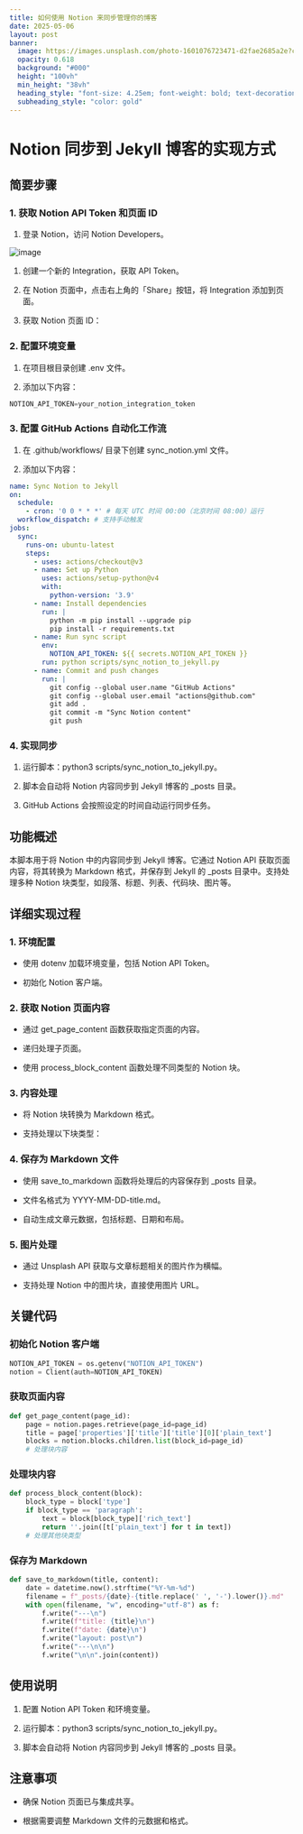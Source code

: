 ```yaml
---
title: 如何使用 Notion 来同步管理你的博客
date: 2025-05-06
layout: post
banner:
  image: https://images.unsplash.com/photo-1601076723471-d2fae2685a2e?crop=entropy&cs=tinysrgb&fit=max&fm=jpg&ixid=M3w2OTIwMzJ8MHwxfHJhbmRvbXx8fHx8fHx8fDE3NDY1MTMwMjJ8&ixlib=rb-4.1.0&q=80&w=1080
  opacity: 0.618
  background: "#000"
  height: "100vh"
  min_height: "38vh"
  heading_style: "font-size: 4.25em; font-weight: bold; text-decoration: underline"
  subheading_style: "color: gold"
---
```


# Notion 同步到 Jekyll 博客的实现方式

## 简要步骤

### 1. 获取 Notion API Token 和页面 ID

1. 登录 Notion，访问 Notion Developers。

![image](https://prod-files-secure.s3.us-west-2.amazonaws.com/a7a0cc5a-89b9-4cda-8686-1fba0ca52f40/d19c1afe-dea5-4312-9333-786b0ba83054/image.png?X-Amz-Algorithm=AWS4-HMAC-SHA256&X-Amz-Content-Sha256=UNSIGNED-PAYLOAD&X-Amz-Credential=ASIAZI2LB4667UB4WSTU%2F20250506%2Fus-west-2%2Fs3%2Faws4_request&X-Amz-Date=20250506T063022Z&X-Amz-Expires=3600&X-Amz-Security-Token=IQoJb3JpZ2luX2VjEJf%2F%2F%2F%2F%2F%2F%2F%2F%2F%2FwEaCXVzLXdlc3QtMiJHMEUCIQDJ34K6frKGP%2FmEz8F%2B7LTYNGwFxam6G%2BpRA6r5uScwtQIgWfMRd%2FwfQ02nwM2QbKJy0%2Fx8bDaKRu5Qx40Yecu3MXcq%2FwMIQBAAGgw2Mzc0MjMxODM4MDUiDGwPP9gTxMz%2FDuzYySrcA6%2BEFxP9AxQzXoGKuS8zIFTycFEGRIVclaOfYi%2FjceGsltYn9SbvxecpP20v6GqqOuhfum3h2wO4pV0BgB35bDaoAuBbBtngGaR5ZC1LGJ8ZbkzIg%2BO9TO9359heV3bKka%2FbxrQgBMyivxO%2FyPhpBYsWvKo4K7XCuu2bylBzlH%2FD4mfnWAlh4ofSvAdSkD31hxSvDYtEiyC65HYHLfzgjRqpuEJxEobl1xZNxxkaxl7CvJz%2FCV5BJJymbfkr%2BAf%2BmkPOuqkRUr9QBfX3VkdadTBEqllLFpwLnKYKiGTiXz7u104ewhmbYRPhcQQwgP5DwIG7zSIWGEzIWGTptiZFjIJJFHsew7vt6GMekazqptSZKd%2F%2F8F8qZBXyxxFIenXAeclyKYIG0zy%2FInEDvCg%2Bqtq6BoDsDtebSX0C9W3V00CjktdNvsiFyMO4SRbgOkQJ04q2fAkXaTLYFsTDYXvb7a3%2B8GWIGGBCEjZnEAwQD3GUeWWqCNcLHRtFi2IS9u9l%2F6yC%2B4dFf176G9uGDgvnnsRlxVj64a%2BhzvvWfzPMoASg3UdSi%2FxrveA4Z9Caleap%2BiCWwVotL%2B%2BL24SpLWlQ2XDqhLFvVfjF8fFn7CY8kOUIMXPNcF3r%2F8L9ziLxMMjW5sAGOqUBBli8cFoZNDR5um6o72JbevMnirIomYSp2jzspjBuJDOxTSEyxHpFmxOkTDbD5JnKZt3NdL5839QlWDIvjsO3D2M6bV7a375z6xFmJcAMOu6nyH2X6zreGfz7%2BfGuXGCQiytb8FBC0GEmhYX9e2OGurJd2c43rLFT87VWFXotg0Glc297T5jcppbi4iQ00HHEK6h5forfF7tJFZVVBJ1vFqMdcwBh&X-Amz-Signature=d096f0ee9fc9971b84be51206d64d6b3f9aec37d904135aca5330f42c2dc5a6a&X-Amz-SignedHeaders=host&x-id=GetObject)

1. 创建一个新的 Integration，获取 API Token。

1. 在 Notion 页面中，点击右上角的「Share」按钮，将 Integration 添加到页面。

1. 获取 Notion 页面 ID：


### 2. 配置环境变量

1. 在项目根目录创建 .env 文件。

1. 添加以下内容：

```javascript
NOTION_API_TOKEN=your_notion_integration_token
```

### 3. 配置 GitHub Actions 自动化工作流

1. 在 .github/workflows/ 目录下创建 sync_notion.yml 文件。

1. 添加以下内容：

```yaml
name: Sync Notion to Jekyll
on:
  schedule:
    - cron: '0 0 * * *' # 每天 UTC 时间 00:00（北京时间 08:00）运行
  workflow_dispatch: # 支持手动触发
jobs:
  sync:
    runs-on: ubuntu-latest
    steps:
      - uses: actions/checkout@v3
      - name: Set up Python
        uses: actions/setup-python@v4
        with:
          python-version: '3.9'
      - name: Install dependencies
        run: |
          python -m pip install --upgrade pip
          pip install -r requirements.txt
      - name: Run sync script
        env:
          NOTION_API_TOKEN: ${{ secrets.NOTION_API_TOKEN }}
        run: python scripts/sync_notion_to_jekyll.py
      - name: Commit and push changes
        run: |
          git config --global user.name "GitHub Actions"
          git config --global user.email "actions@github.com"
          git add .
          git commit -m "Sync Notion content"
          git push
```

### 4. 实现同步

1. 运行脚本：python3 scripts/sync_notion_to_jekyll.py。

1. 脚本会自动将 Notion 内容同步到 Jekyll 博客的 _posts 目录。

1. GitHub Actions 会按照设定的时间自动运行同步任务。

## 功能概述

本脚本用于将 Notion 中的内容同步到 Jekyll 博客。它通过 Notion API 获取页面内容，将其转换为 Markdown 格式，并保存到 Jekyll 的 _posts 目录中。支持处理多种 Notion 块类型，如段落、标题、列表、代码块、图片等。

## 详细实现过程

### 1. 环境配置

- 使用 dotenv 加载环境变量，包括 Notion API Token。

- 初始化 Notion 客户端。

### 2. 获取 Notion 页面内容

- 通过 get_page_content 函数获取指定页面的内容。

- 递归处理子页面。

- 使用 process_block_content 函数处理不同类型的 Notion 块。

### 3. 内容处理

- 将 Notion 块转换为 Markdown 格式。

- 支持处理以下块类型：


### 4. 保存为 Markdown 文件

- 使用 save_to_markdown 函数将处理后的内容保存到 _posts 目录。

- 文件名格式为 YYYY-MM-DD-title.md。

- 自动生成文章元数据，包括标题、日期和布局。

### 5. 图片处理

- 通过 Unsplash API 获取与文章标题相关的图片作为横幅。

- 支持处理 Notion 中的图片块，直接使用图片 URL。

## 关键代码

### 初始化 Notion 客户端

```python
NOTION_API_TOKEN = os.getenv("NOTION_API_TOKEN")
notion = Client(auth=NOTION_API_TOKEN)
```

### 获取页面内容

```python
def get_page_content(page_id):
    page = notion.pages.retrieve(page_id=page_id)
    title = page['properties']['title']['title'][0]['plain_text']
    blocks = notion.blocks.children.list(block_id=page_id)
    # 处理块内容
```

### 处理块内容

```python
def process_block_content(block):
    block_type = block['type']
    if block_type == 'paragraph':
        text = block[block_type]['rich_text']
        return ''.join([t['plain_text'] for t in text])
    # 处理其他块类型
```

### 保存为 Markdown

```python
def save_to_markdown(title, content):
    date = datetime.now().strftime("%Y-%m-%d")
    filename = f"_posts/{date}-{title.replace(' ', '-').lower()}.md"
    with open(filename, "w", encoding="utf-8") as f:
        f.write("---\n")
        f.write(f"title: {title}\n")
        f.write(f"date: {date}\n")
        f.write("layout: post\n")
        f.write("---\n\n")
        f.write("\n\n".join(content))
```

## 使用说明

1. 配置 Notion API Token 和环境变量。

1. 运行脚本：python3 scripts/sync_notion_to_jekyll.py。

1. 脚本会自动将 Notion 内容同步到 Jekyll 博客的 _posts 目录。

## 注意事项

- 确保 Notion 页面已与集成共享。

- 根据需要调整 Markdown 文件的元数据和格式。